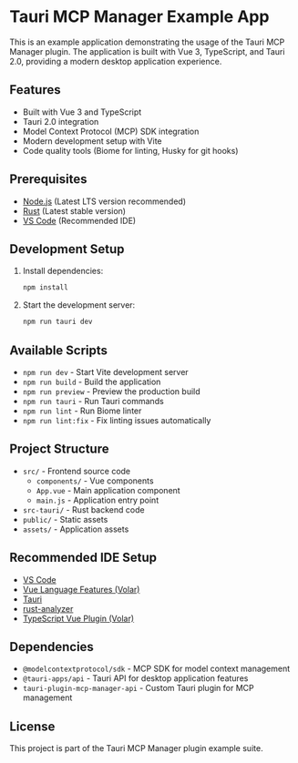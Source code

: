  # Tauri MCP Manager Example App

This is an example application demonstrating the usage of the Tauri MCP Manager plugin. The application is built with Vue 3, TypeScript, and Tauri 2.0, providing a modern desktop application experience.

## Features

- Built with Vue 3 and TypeScript
- Tauri 2.0 integration
- Model Context Protocol (MCP) SDK integration
- Modern development setup with Vite
- Code quality tools (Biome for linting, Husky for git hooks)

## Prerequisites

- [Node.js](https://nodejs.org/) (Latest LTS version recommended)
- [Rust](https://www.rust-lang.org/) (Latest stable version)
- [VS Code](https://code.visualstudio.com/) (Recommended IDE)

## Development Setup

1. Install dependencies:
   ```bash
   npm install
   ```

2. Start the development server:
   ```bash
   npm run tauri dev
   ```

## Available Scripts

- `npm run dev` - Start Vite development server
- `npm run build` - Build the application
- `npm run preview` - Preview the production build
- `npm run tauri` - Run Tauri commands
- `npm run lint` - Run Biome linter
- `npm run lint:fix` - Fix linting issues automatically

## Project Structure

- `src/` - Frontend source code
  - `components/` - Vue components
  - `App.vue` - Main application component
  - `main.js` - Application entry point
- `src-tauri/` - Rust backend code
- `public/` - Static assets
- `assets/` - Application assets

## Recommended IDE Setup

- [VS Code](https://code.visualstudio.com/)
- [Vue Language Features (Volar)](https://marketplace.visualstudio.com/items?itemName=Vue.volar)
- [Tauri](https://marketplace.visualstudio.com/items?itemName=tauri-apps.tauri-vscode)
- [rust-analyzer](https://marketplace.visualstudio.com/items?itemName=rust-lang.rust-analyzer)
- [TypeScript Vue Plugin (Volar)](https://marketplace.visualstudio.com/items?itemName=Vue.vscode-typescript-vue-plugin)

## Dependencies

- `@modelcontextprotocol/sdk` - MCP SDK for model context management
- `@tauri-apps/api` - Tauri API for desktop application features
- `tauri-plugin-mcp-manager-api` - Custom Tauri plugin for MCP management

## License

This project is part of the Tauri MCP Manager plugin example suite.